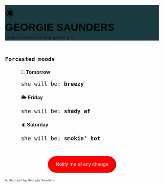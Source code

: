 <html lang="en">
  <head>
    <meta charset="UTF-8" />
    <meta http-equiv="X-UA-Compatible" content="IE=edge" />
    <meta name="viewport" content="width=device-width, initial-scale=1.0" />
    <title>Georgie Saunders</title>
	<style>
      body {
        font-family: Arial, Helvetica, sans-serif;
      }
      h1 {
        color: black;
        font-size: 34px;
        font-weight: bolder;
        line-height: 48px;
        margin: 0 auto;
        padding: 0 auto;
      }
      h2 {
        font-size: 15px;
        line-height: 20px;
        font-weight: 400;
        margin: 0px 0px 50px 0px;
        padding: auto;
      }
      p {
        font-family: monospace;
        font-size: 18px;
      }
      ul {
        list-style: none;
        padding: 0px 0px 10px 0px;
        margin: 20px;
      }
      li {
        padding: 0px;
        margin: 0 auto;
        transition: all 200ms ease-in-out;
        border-radius: 10px;
        max-width: 400px;
      }
      li:hover {
        background-color: #fffbef;
      }
      button {
        background: red;
        color: white;
        display: block;
        margin: 20px auto;
        text-decoration: none;
        font-size: 16px;
        border-color: red;
        border-radius: 30px;
        padding: 16px 24px;
        transition: all 150ms ease-in-out;
      }
      button:hover {
        color: red;
        background-color: white;
        border-color: red;
        cursor: pointer;
      }
      .footer {
        font-size: x-small;
      }
      .banner {
        background-color:#1A3C40
      }
    </style>
  </head>
  <body>
  <div class="banner">
    <h1>
      <div>☀️</div>
      GEORGIE SAUNDERS
    </h1>
    <h2><em>professional coder and gamer girl.</em></h2>
    </div>
    <p><strong>Forcasted moods</strong></p>
    <ul>
      <li>
        <h3>💨 Tomorrow</h3>
        <p>she will be: <strong>breezy</strong></p>
      </li>
      <li>
        <h3>🌥 Friday</h3>
        <p>she will be: <strong>shady af</strong></p>
      </li>
      <li>
        <h3>☀️ Saturday</h3>
        <p>she will be: <strong>smokin' hot</strong></p>
      </li>
    </ul>
    <button>Notify me of any change</button>
    <p><span class="footer">Authorised by Georgie Saunders </span></p>
  </body>
</html>

